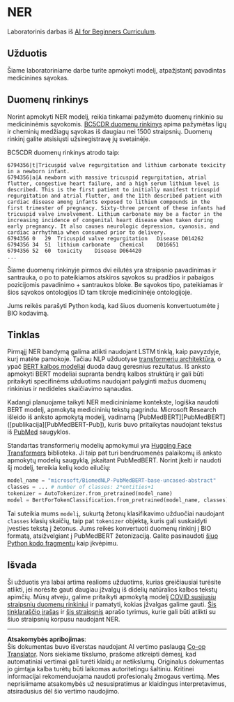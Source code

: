 <!--
CO_OP_TRANSLATOR_METADATA:
{
  "original_hash": "032bda5068f543d6c1fcb30c34231461",
  "translation_date": "2025-08-31T17:59:35+00:00",
  "source_file": "lessons/5-NLP/19-NER/lab/README.md",
  "language_code": "lt"
}
-->
# NER

Laboratorinis darbas iš [AI for Beginners Curriculum](https://github.com/microsoft/ai-for-beginners).

## Užduotis

Šiame laboratoriniame darbe turite apmokyti modelį, atpažįstantį pavadintas medicinines sąvokas.

## Duomenų rinkinys

Norint apmokyti NER modelį, reikia tinkamai pažymėto duomenų rinkinio su medicininėmis sąvokomis. [BC5CDR duomenų rinkinys](https://biocreative.bioinformatics.udel.edu/tasks/biocreative-v/track-3-cdr/) apima pažymėtas ligų ir cheminių medžiagų sąvokas iš daugiau nei 1500 straipsnių. Duomenų rinkinį galite atsisiųsti užsiregistravę jų svetainėje.

BC5CDR duomenų rinkinys atrodo taip:

```
6794356|t|Tricuspid valve regurgitation and lithium carbonate toxicity in a newborn infant.
6794356|a|A newborn with massive tricuspid regurgitation, atrial flutter, congestive heart failure, and a high serum lithium level is described. This is the first patient to initially manifest tricuspid regurgitation and atrial flutter, and the 11th described patient with cardiac disease among infants exposed to lithium compounds in the first trimester of pregnancy. Sixty-three percent of these infants had tricuspid valve involvement. Lithium carbonate may be a factor in the increasing incidence of congenital heart disease when taken during early pregnancy. It also causes neurologic depression, cyanosis, and cardiac arrhythmia when consumed prior to delivery.
6794356	0	29	Tricuspid valve regurgitation	Disease	D014262
6794356	34	51	lithium carbonate	Chemical	D016651
6794356	52	60	toxicity	Disease	D064420
...
```

Šiame duomenų rinkinyje pirmos dvi eilutės yra straipsnio pavadinimas ir santrauka, o po to pateikiamos atskiros sąvokos su pradžios ir pabaigos pozicijomis pavadinimo + santraukos bloke. Be sąvokos tipo, pateikiamas ir šios sąvokos ontologijos ID tam tikroje medicininėje ontologijoje.

Jums reikės parašyti Python kodą, kad šiuos duomenis konvertuotumėte į BIO kodavimą.

## Tinklas

Pirmąjį NER bandymą galima atlikti naudojant LSTM tinklą, kaip pavyzdyje, kurį matėte pamokoje. Tačiau NLP užduotyse [transformerių architektūra](https://en.wikipedia.org/wiki/Transformer_(machine_learning_model)), o ypač [BERT kalbos modeliai](https://en.wikipedia.org/wiki/BERT_(language_model)) duoda daug geresnius rezultatus. Iš anksto apmokyti BERT modeliai supranta bendrą kalbos struktūrą ir gali būti pritaikyti specifinėms užduotims naudojant palyginti mažus duomenų rinkinius ir nedideles skaičiavimo sąnaudas.

Kadangi planuojame taikyti NER medicininiame kontekste, logiška naudoti BERT modelį, apmokytą medicininių tekstų pagrindu. Microsoft Research išleido iš anksto apmokytą modelį, vadinamą [PubMedBERT][PubMedBERT] ([publikacija][PubMedBERT-Pub]), kuris buvo pritaikytas naudojant tekstus iš [PubMed](https://pubmed.ncbi.nlm.nih.gov/) saugyklos.

Standartas transformerių modelių apmokymui yra [Hugging Face Transformers](https://huggingface.co/) biblioteka. Ji taip pat turi bendruomenės palaikomų iš anksto apmokytų modelių saugyklą, įskaitant PubMedBERT. Norint įkelti ir naudoti šį modelį, tereikia kelių kodo eilučių:

```python
model_name = "microsoft/BiomedNLP-PubMedBERT-base-uncased-abstract"
classes = ... # number of classes: 2*entities+1
tokenizer = AutoTokenizer.from_pretrained(model_name)
model = BertForTokenClassification.from_pretrained(model_name, classes)
```

Tai suteikia mums `modelį`, sukurtą žetonų klasifikavimo užduočiai naudojant `classes` klasių skaičių, taip pat `tokenizer` objektą, kuris gali suskaidyti įvesties tekstą į žetonus. Jums reikės konvertuoti duomenų rinkinį į BIO formatą, atsižvelgiant į PubMedBERT žetonizaciją. Galite pasinaudoti [šiuo Python kodo fragmentu](https://gist.github.com/shwars/580b55684be3328eb39ecf01b9cbbd88) kaip įkvėpimu.

## Išvada

Ši užduotis yra labai artima realioms užduotims, kurias greičiausiai turėsite atlikti, jei norėsite gauti daugiau įžvalgų iš didelių natūralios kalbos tekstų apimčių. Mūsų atveju, galime pritaikyti apmokytą modelį [COVID susijusių straipsnių duomenų rinkiniui](https://www.kaggle.com/allen-institute-for-ai/CORD-19-research-challenge) ir pamatyti, kokias įžvalgas galime gauti. [Šis tinklaraščio įrašas](https://soshnikov.com/science/analyzing-medical-papers-with-azure-and-text-analytics-for-health/) ir [šis straipsnis](https://www.mdpi.com/2504-2289/6/1/4) aprašo tyrimus, kurie gali būti atlikti su šiuo straipsnių korpusu naudojant NER.

---

**Atsakomybės apribojimas**:  
Šis dokumentas buvo išverstas naudojant AI vertimo paslaugą [Co-op Translator](https://github.com/Azure/co-op-translator). Nors siekiame tikslumo, prašome atkreipti dėmesį, kad automatiniai vertimai gali turėti klaidų ar netikslumų. Originalus dokumentas jo gimtąja kalba turėtų būti laikomas autoritetingu šaltiniu. Kritinei informacijai rekomenduojama naudoti profesionalų žmogaus vertimą. Mes neprisiimame atsakomybės už nesusipratimus ar klaidingus interpretavimus, atsiradusius dėl šio vertimo naudojimo.